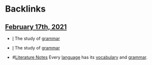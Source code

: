 
# Backlinks
## [February 17th, 2021](<February 17th, 2021.md>)
- [I](<I.md>) The study of [grammar](<grammar.md>)

- [I](<I.md>) The study of [grammar](<grammar.md>)

- #[Literature Notes](<Literature Notes.md>) Every [language](<language.md>) has its [vocabulary](<vocabulary.md>) and [grammar](<grammar.md>).

